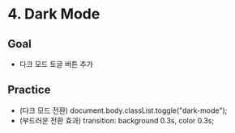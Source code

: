 # 4. Dark Mode

## Goal
- 다크 모드 토글 버튼 추가

## Practice
- (다크 모드 전환) document.body.classList.toggle("dark-mode");
- (부드러운 전환 효과) transition: background 0.3s, color 0.3s;